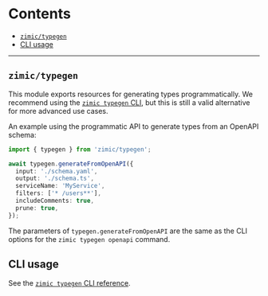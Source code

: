 # Contents <!-- omit from toc -->

- [`zimic/typegen`](#zimictypegen)
- [CLI usage](#cli-usage)

---

## `zimic/typegen`

This module exports resources for generating types programmatically. We recommend using the
[`zimic typegen` CLI](cli-zimic-typegen), but this is still a valid alternative for more advanced use cases.

An example using the programmatic API to generate types from an OpenAPI schema:

```ts
import { typegen } from 'zimic/typegen';

await typegen.generateFromOpenAPI({
  input: './schema.yaml',
  output: './schema.ts',
  serviceName: 'MyService',
  filters: ['* /users**'],
  includeComments: true,
  prune: true,
});
```

The parameters of `typegen.generateFromOpenAPI` are the same as the CLI options for the `zimic typegen openapi` command.

## CLI usage

See the [`zimic typegen` CLI reference](cli-zimic-typegen).
